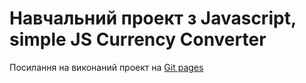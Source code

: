 # Навчальний проект з Javascript, simple JS Currency Converter


Посилання на виконаний проект на [Git pages](https://smvaleriya.github.io/js-currency)
